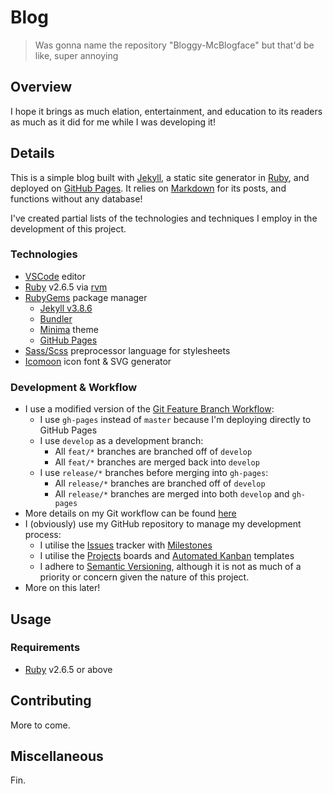# Blog

> Was gonna name the repository "Bloggy-McBlogface" but that'd be like, super annoying




## Overview

I hope it brings as much elation, entertainment, and education to its readers as much as it did for me while I was developing it!




## Details

This is a simple blog built with [Jekyll][jekyll-site], a static site generator in [Ruby][ruby-site], and deployed on [GitHub Pages][gh-pages].  It relies on [Markdown][markdown-wiki] for its posts, and functions without any database!

I've created partial lists of the technologies and techniques I employ in the development of this project.


### Technologies

 - [VSCode][vscode-site] editor
 - [Ruby][ruby-site] v2.6.5 via [rvm][rvm-site]
 - [RubyGems][rubygems-site] package manager
   - [Jekyll v3.8.6][jekyll-3.8.6-repo]
   - [Bundler][bundler-site]
   - [Minima][minima-repo] theme
   - [GitHub Pages][gh-pages-gem]
 - [Sass/Scss][sass-site] preprocessor language for stylesheets
 - [Icomoon][icomoon-site] icon font & SVG generator


### Development & Workflow

 - I use a modified version of the [Git Feature Branch Workflow][git-workflow]:
   - I use `gh-pages` instead of `master` because I'm deploying directly to GitHub Pages
   - I use `develop` as a development branch:
     - All `feat/*` branches are branched off of `develop`
     - All `feat/*` branches are merged back into `develop`
   - I use `release/*` branches before merging into `gh-pages`:
     - All `release/*` branches are branched off of `develop`
     - All `release/*` branches are merged into both `develop` and `gh-pages`
 - More details on my Git workflow can be found [here][git-branching]
 - I (obviously) use my GitHub repository to manage my development process:
   - I utilise the [Issues][repo-issues] tracker with [Milestones][repo-milestones]
   - I utilise the [Projects][repo-projects] boards and [Automated Kanban][gh-help-projects] templates
   - I adhere to [Semantic Versioning][semver], although it is not as much of a priority or concern given the nature of this project.
 - More on this later!




## Usage


### Requirements

 - [Ruby][ruby-site] v2.6.5 or above




## Contributing

More to come.




## Miscellaneous

Fin.




[ruby-site]:https://www.ruby-lang.org/en/
[jekyll-site]:https://jekyllrb.com/
[gh-pages]:https://pages.github.com/
[markdown-wiki]:https://en.wikipedia.org/wiki/Markdown

[vscode-site]:https://code.visualstudio.com/
[rvm-site]:https://rvm.io/
[jekyll-3.8.6-repo]:https://github.com/jekyll/jekyll/tree/v3.8.6
[bundler-site]:https://bundler.io/
[rubygems-site]:https://rubygems.org/
[gh-pages-gem]:https://github.com/github/pages-gem
[minima-repo]:https://github.com/jekyll/minima
[sass-site]:https://sass-lang.com/
[icomoon-site]:https://icomoon.io

[git-workflow]:https://www.atlassian.com/git/tutorials/comparing-workflows/feature-branch-workflow
[git-branching]:https://nvie.com/posts/a-successful-git-branching-model/
[repo-issues]:https://github.com/loljoho/blog/issues
[repo-milestones]:https://github.com/loljoho/blog/milestones
[repo-projects]:https://github.com/loljoho/blog/projects
[gh-help-projects]:https://help.github.com/en/articles/about-project-boards
[semver]:https://semver.org/
